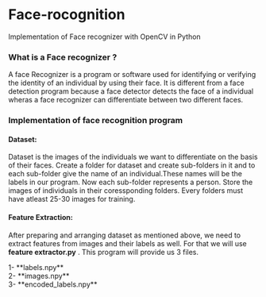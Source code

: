 # Face-rocognition
Implementation of Face recognizer with OpenCV in Python<br/>

<h3>What is a Face recognizer ?</h3>
<p> A face Recognizer is a program or software used for identifying or verifying the identity of an individual by using their face. It is different from a face detection program because a face detector detects the face of a individual wheras a face recognizer can differentiate between two different faces. </p>

<h3>Implementation of face recognition program </h3>
<h4>Dataset:</h4>
<p>Dataset is the images of the individuals we want to differentiate on the basis of their faces. Create a folder for dataset and create sub-folders in it and to each sub-folder give the name of an individual.These names will be the labels in our program. Now each sub-folder represents a person. Store the images of individuals in their coressponding folders. Every folders must have atleast 25-30 images for training. </p>

<h4>Feature Extraction:</h4>
<p> After preparing and arranging dataset as mentioned above, we need to extract features from images and their labels as well. For that we will use  <b>feature extractor.py</b> . This program will provide us 3 files. </p>
1- **labels.npy** </br>
2- **images.npy** </br>
3- **encoded_labels.npy** </br>
